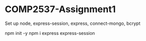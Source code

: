 # COMP2537-Assignment1
Set up node, express-session, express, connect-mongo, bcrypt

npm init -y
npm i express express-session